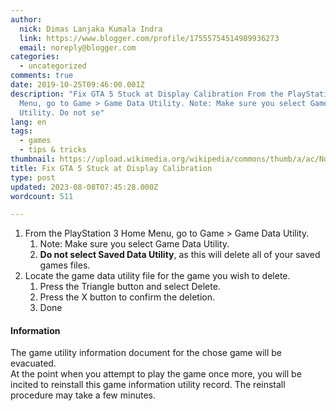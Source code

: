 ```yaml
---
author:
  nick: Dimas Lanjaka Kumala Indra
  link: https://www.blogger.com/profile/17555754514989936273
  email: noreply@blogger.com
categories:
  - uncategorized
comments: true
date: 2019-10-25T09:46:00.001Z
description: "Fix GTA 5 Stuck at Display Calibration From the PlayStation 3 Home
  Menu, go to Game > Game Data Utility. Note: Make sure you select Game Data
  Utility. Do not se"
lang: en
tags:
  - games
  - tips & tricks
thumbnail: https://upload.wikimedia.org/wikipedia/commons/thumb/a/ac/No_image_available.svg/2048px-No_image_available.svg.png
title: Fix GTA 5 Stuck at Display Calibration
type: post
updated: 2023-08-08T07:45:28.000Z
wordcount: 511

---
```


  

1.  From the PlayStation 3 Home Menu, go to Game > Game Data Utility.
    1.  Note: Make sure you select Game Data Utility.
    2.  **Do not select Saved Data Utility**, as this will delete all of your saved games files.
2.  Locate the game data utility file for the game you wish to delete.
    1.  Press the Triangle button and select Delete.
    2.  Press the X button to confirm the deletion.
    3.  Done

#### Information

The game utility information document for the chose game will be evacuated.  
At the point when you attempt to play the game once more, you will be incited to reinstall this game information utility record. The reinstall procedure may take a few minutes.